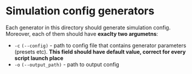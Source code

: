 # Simulation config generators

Each generator in this directory should generate simulation config. Moreover, each of them should have **exaclty two argumetns**:
- `-c` `(--config)` - path to config file that contains generator parameters (presets etc). **This field should have default value, correct for every script launch place**
- `-o` `(--output_path)` - path to output config